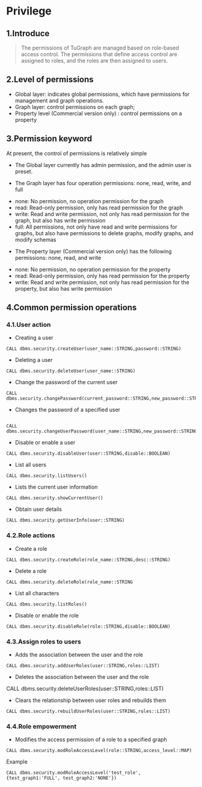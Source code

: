 # Privilege

## 1.Introduce

> The permissions of TuGraph are managed based on role-based access control. The permissions that define access control are assigned to roles, and the roles are then assigned to users.

## 2.Level of permissions

- Global layer: indicates global permissions, which have permissions for management and graph operations.
- Graph layer: control permissions on each graph;
- Property level (Commercial version only) : control permissions on a property

## 3.Permission keyword

At present, the control of permissions is relatively simple

- The Global layer currently has admin permission, and the admin user is preset.

* The Graph layer has four operation permissions: none, read, write, and full

- none: No permission, no operation permission for the graph
- read: Read-only permission, only has read permission for the graph
- write: Read and write permission, not only has read permission for the graph, but also has write permission
- full: All permissions, not only have read and write permissions for graphs, but also have permissions to delete graphs, modify graphs, and modify schemas

* The Property layer (Commercial version only)  has the following permissions: none, read, and write

- none: No permission, no operation permission for the property
- read: Read-only permission, only has read permission for the property
- write: Read and write permission, not only has read permission for the property, but also has write permission

## 4.Common permission operations

### 4.1.User action

- Creating a user

```cypher
CALL dbms.security.createUser(user_name::STRING,password::STRING)
```

- Deleting a user

```cypher
CALL dbms.security.deleteUser(user_name::STRING)
```

- Change the password of the current user

```cypher
CALL dbms.security.changePassword(current_password::STRING,new_password::STRING)
```

- Changes the password of a specified user

```cypher

CALL dbms.security.changeUserPassword(user_name::STRING,new_password::STRING)
```

- Disable or enable a user

```cypher
CALL dbms.security.disableUser(user::STRING,disable::BOOLEAN)
```

- List all users

```cypher
CALL dbms.security.listUsers()
```

- Lists the current user information

```cypher
CALL dbms.security.showCurrentUser()
```

- Obtain user details

```cypher
CALL dbms.security.getUserInfo(user::STRING)
```

### 4.2.Role actions

- Create a role

```cypher
CALL dbms.security.createRole(role_name::STRING,desc::STRING)
```

- Delete a role

```cypher
CALL dbms.security.deleteRole(role_name::STRING
```

- List all characters

```cypher
CALL dbms.security.listRoles()
```

- Disable or enable the role

```cypher
CALL dbms.security.disableRole(role::STRING,disable::BOOLEAN)
```

### 4.3.Assign roles to users

- Adds the association between the user and the role

```cypher
CALL dbms.security.addUserRoles(user::STRING,roles::LIST)
```

- Deletes the association between the user and the role

CALL dbms.security.deleteUserRoles(user::STRING,roles::LIST)

- Clears the relationship between user roles and rebuilds them

```cypher
CALL dbms.security.rebuildUserRoles(user::STRING,roles::LIST)
```

### 4.4.Role empowerment

- Modifies the access permission of a role to a specified graph

```cypher
CALL dbms.security.modRoleAccessLevel(role::STRING,access_level::MAP)
```

Example

```cypher
CALL dbms.security.modRoleAccessLevel('test_role', {test_graph1:'FULL', test_graph2:'NONE'})
```
